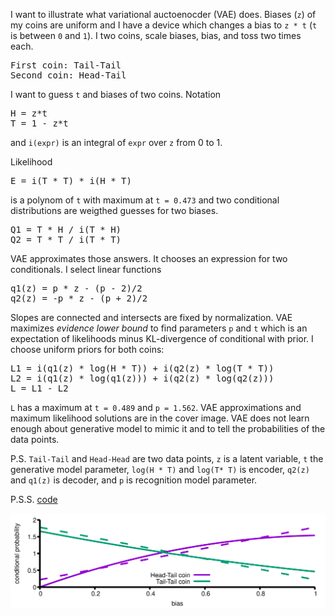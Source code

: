I want to illustrate what variational auctoenocder (VAE) does. Biases
(`z`) of my coins are uniform and I have a device which changes a bias
to `z * t` (`t` is between `0` and `1`). I two coins, scale biases,
bias, and toss two times each.

<pre>
First coin: Tail-Tail
Second coin: Head-Tail
</pre>

I want to guess `t` and biases of two coins. Notation
<pre>
H = z*t
T = 1 - z*t
</pre>
and `i(expr)` is an integral of `expr` over `z` from 0 to 1.

Likelihood
<pre>
E = i(T * T) * i(H * T)
</pre>
is a polynom of `t` with maximum at `t = 0.473` and two conditional
distributions are weigthed guesses for two biases.

<pre>
Q1 = T * H / i(T * H)
Q2 = T * T / i(T * T)
</pre>

VAE approximates those answers. It chooses an expression for two conditionals.
I select linear functions

<pre>
q1(z) = p * z - (p - 2)/2
q2(z) = -p * z - (p + 2)/2
</pre>

Slopes are connected and intersects are fixed by normalization. VAE
maximizes _evidence lower bound_ to find parameters `p` and `t` which
is an expectation of likelihoods minus KL-divergence of conditional
with prior. I choose uniform priors for both coins:

<pre>
L1 = i(q1(z) * log(H * T)) + i(q2(z) * log(T * T))
L2 = i(q1(z) * log(q1(z))) + i(q2(z) * log(q2(z)))
L = L1 - L2
</pre>

`L` has a maximum at `t = 0.489` and `p = 1.562`. VAE approximations
and maximum likelihood solutions are in the cover image. VAE does not
learn enough about generative model to mimic it and to tell the
probabilities of the data points.

P.S. `Tail-Tail` and `Head-Head` are two data points, `z` is a latent
variable, `t` the generative model parameter, `log(H * T)` and `log(T* T)`
is encoder, `q2(z)` and `q1(z)` is decoder, and `p` is
recognition model parameter.

P.S.S. [code](vae.mac)

<img src="vai.png" align="center">